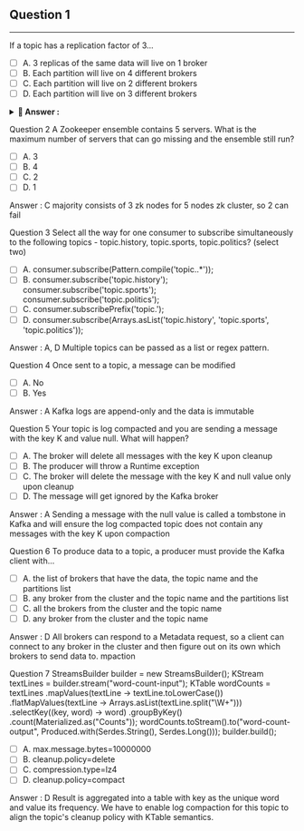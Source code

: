 ## Question 1
___
 If a topic has a replication factor of 3...
- [ ] A. 3 replicas of the same data will live on 1 broker
- [ ] B. Each partition will live on 4 different brokers
- [ ] C. Each partition will live on 2 different brokers
- [ ] D. Each partition will live on 3 different brokers

<details>
    <summary><strong>🎯 Answer :</strong></summary>
    D => Replicas are spread across available brokers, and each replica = one broker. RF 3 = 3 brokers
</details>


Question 2
A Zookeeper ensemble contains 5 servers. What is the maximum number of servers that can go missing and the ensemble still run?
- [ ] A. 3
- [ ] B. 4
- [ ] C. 2
- [ ] D. 1

Answer : C
majority consists of 3 zk nodes for 5 nodes zk cluster, so 2 can fail



Question 3
Select all the way for one consumer to subscribe simultaneously to the following topics - topic.history, topic.sports, topic.politics? (select two)
- [ ] A. consumer.subscribe(Pattern.compile('topic\..*'));
- [ ] B. consumer.subscribe('topic.history'); consumer.subscribe('topic.sports'); consumer.subscribe('topic.politics');
- [ ] C. consumer.subscribePrefix('topic.');
- [ ] D. consumer.subscribe(Arrays.asList('topic.history', 'topic.sports', 'topic.politics'));

Answer : A, D
Multiple topics can be passed as a list or regex pattern.



Question 4
Once sent to a topic, a message can be modified
- [ ] A. No
- [ ] B. Yes

Answer : A
Kafka logs are append-only and the data is immutable



Question 5
Your topic is log compacted and you are sending a message with the key K and value null. What will happen?
- [ ] A. The broker will delete all messages with the key K upon cleanup
- [ ] B. The producer will throw a Runtime exception
- [ ] C. The broker will delete the message with the key K and null value only upon cleanup
- [ ] D. The message will get ignored by the Kafka broker

Answer : A
Sending a message with the null value is called a tombstone in Kafka and will ensure the log compacted topic does not contain any messages with the key K upon compaction



Question 6
To produce data to a topic, a producer must provide the Kafka client with...
- [ ] A. the list of brokers that have the data, the topic name and the partitions list
- [ ] B. any broker from the cluster and the topic name and the partitions list
- [ ] C. all the brokers from the cluster and the topic name
- [ ] D. any broker from the cluster and the topic name

Answer : D
All brokers can respond to a Metadata request, so a client can connect to any broker in the cluster and then figure out on its own which brokers to send data to.
mpaction



Question 7
StreamsBuilder builder = new StreamsBuilder();
KStream textLines = builder.stream("word-count-input");
KTable wordCounts = textLines
.mapValues(textLine -> textLine.toLowerCase())
.flatMapValues(textLine -> Arrays.asList(textLine.split("\W+")))
.selectKey((key, word) -> word)
.groupByKey()
.count(Materialized.as("Counts"));
wordCounts.toStream().to("word-count-output", Produced.with(Serdes.String(), Serdes.Long()));
builder.build();
- [ ] A. max.message.bytes=10000000
- [ ] B. cleanup.policy=delete
- [ ] C. compression.type=lz4
- [ ] D. cleanup.policy=compact

Answer : D
Result is aggregated into a table with key as the unique word and value its frequency. We have to enable log compaction for this topic to align the topic's cleanup policy with KTable semantics.